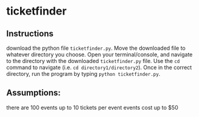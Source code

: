 # ticketfinder

## Instructions
download the python file `ticketfinder.py`.  Move the downloaded file to whatever directory you choose.  Open your terminal/console, and navigate to the directory with the downloaded `ticketfinder.py` file. Use the `cd` command to navigate (i.e. `cd directory1/directory2`). Once in the correct directory, run the program by typing `python ticketfinder.py`.

## Assumptions:
there are 100 events
up to 10 tickets per event
events cost up to $50
